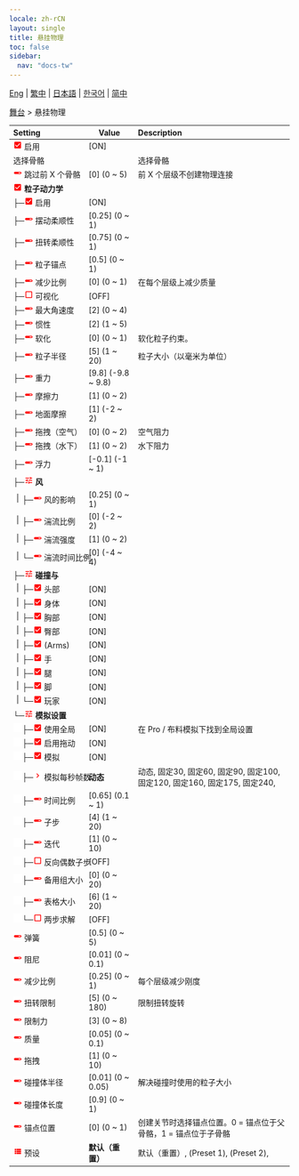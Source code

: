 ```yaml
---
locale: zh-rCN
layout: single
title: 悬挂物理
toc: false
sidebar:
  nav: "docs-tw"
---
```

[Eng](/dancexr/menu/2025.4/stage/cloth_physics) | [繁中](/tw/dancexr/menu/2025.4/stage/cloth_physics) | [日本語](/jp/dancexr/menu/2025.4/stage/cloth_physics) | [한국어](/kr/dancexr/menu/2025.4/stage/cloth_physics) | [简中](/zh/dancexr/menu/2025.4/stage/cloth_physics)

[舞台](../menu#舞台) > 悬挂物理



| Setting | Value | Description |
| :--- | --- | :--- |
|<nobr><img src="/images/icon/ic_check_on.png" alt="check on icon"/> 启用</nobr>| [ON] | 
|<nobr> 选择骨骼</nobr>|| 选择骨骼
|<nobr><img src="/images/icon/ic_slider.png" alt="slider icon"/> 跳过前 X 个骨骼</nobr>| [0] (0 ~ 5) | 前 X 个层级不创建物理连接
|<nobr><img src="/images/icon/ic_check_on.png" alt="check on icon"/> <b>粒子动力学</b></nobr>| | 
|<nobr>├─<img src="/images/icon/ic_check_on.png" alt="check on icon"/> 启用</nobr>| [ON] | 
|<nobr>├─<img src="/images/icon/ic_slider.png" alt="slider icon"/> 摆动柔顺性</nobr>| [0.25] (0 ~ 1) | 
|<nobr>├─<img src="/images/icon/ic_slider.png" alt="slider icon"/> 扭转柔顺性</nobr>| [0.75] (0 ~ 1) | 
|<nobr>├─<img src="/images/icon/ic_slider.png" alt="slider icon"/> 粒子锚点</nobr>| [0.5] (0 ~ 1) | 
|<nobr>├─<img src="/images/icon/ic_slider.png" alt="slider icon"/> 减少比例</nobr>| [0] (0 ~ 1) | 在每个层级上减少质量
|<nobr>├─<img src="/images/icon/ic_check_off.png" alt="check off icon"/> 可视化</nobr>| [OFF] | 
|<nobr>├─<img src="/images/icon/ic_slider.png" alt="slider icon"/> 最大角速度</nobr>| [2] (0 ~ 4) | 
|<nobr>├─<img src="/images/icon/ic_slider.png" alt="slider icon"/> 惯性</nobr>| [2] (1 ~ 5) | 
|<nobr>├─<img src="/images/icon/ic_slider.png" alt="slider icon"/> 软化</nobr>| [0] (0 ~ 1) | 软化粒子约束。
|<nobr>├─<img src="/images/icon/ic_slider.png" alt="slider icon"/> 粒子半径</nobr>| [5] (1 ~ 20) | 粒子大小（以毫米为单位）
|<nobr>├─<img src="/images/icon/ic_slider.png" alt="slider icon"/> 重力</nobr>| [9.8] (-9.8 ~ 9.8) | 
|<nobr>├─<img src="/images/icon/ic_slider.png" alt="slider icon"/> 摩擦力</nobr>| [1] (0 ~ 2) | 
|<nobr>├─<img src="/images/icon/ic_slider.png" alt="slider icon"/> 地面摩擦</nobr>| [1] (-2 ~ 2) | 
|<nobr>├─<img src="/images/icon/ic_slider.png" alt="slider icon"/> 拖拽（空气）</nobr>| [0] (0 ~ 2) | 空气阻力
|<nobr>├─<img src="/images/icon/ic_slider.png" alt="slider icon"/> 拖拽（水下）</nobr>| [1] (0 ~ 2) | 水下阻力
|<nobr>├─<img src="/images/icon/ic_slider.png" alt="slider icon"/> 浮力</nobr>| [-0.1] (-1 ~ 1) | 
|<nobr>├─<img src="/images/icon/ic_tune.png" alt="tune icon"/> <b>风</b></nobr>| | 
|<nobr><img src="/images/icon/ic_line_v.png"/>├─<img src="/images/icon/ic_slider.png" alt="slider icon"/> 风的影响</nobr>| [0.25] (0 ~ 1) | 
|<nobr><img src="/images/icon/ic_line_v.png"/>├─<img src="/images/icon/ic_slider.png" alt="slider icon"/> 湍流比例</nobr>| [0] (-2 ~ 2) | 
|<nobr><img src="/images/icon/ic_line_v.png"/>├─<img src="/images/icon/ic_slider.png" alt="slider icon"/> 湍流强度</nobr>| [1] (0 ~ 2) | 
|<nobr><img src="/images/icon/ic_line_v.png"/>└─<img src="/images/icon/ic_slider.png" alt="slider icon"/> 湍流时间比例</nobr>| [0] (-4 ~ 4) | 
|<nobr>├─<img src="/images/icon/ic_tune.png" alt="tune icon"/> <b>碰撞与</b></nobr>| | 
|<nobr><img src="/images/icon/ic_line_v.png"/>├─<img src="/images/icon/ic_check_on.png" alt="check on icon"/> 头部</nobr>| [ON] | 
|<nobr><img src="/images/icon/ic_line_v.png"/>├─<img src="/images/icon/ic_check_on.png" alt="check on icon"/> 身体</nobr>| [ON] | 
|<nobr><img src="/images/icon/ic_line_v.png"/>├─<img src="/images/icon/ic_check_on.png" alt="check on icon"/> 胸部</nobr>| [ON] | 
|<nobr><img src="/images/icon/ic_line_v.png"/>├─<img src="/images/icon/ic_check_on.png" alt="check on icon"/> 臀部</nobr>| [ON] | 
|<nobr><img src="/images/icon/ic_line_v.png"/>├─<img src="/images/icon/ic_check_on.png" alt="check on icon"/> (Arms)</nobr>| [ON] | 
|<nobr><img src="/images/icon/ic_line_v.png"/>├─<img src="/images/icon/ic_check_on.png" alt="check on icon"/> 手</nobr>| [ON] | 
|<nobr><img src="/images/icon/ic_line_v.png"/>├─<img src="/images/icon/ic_check_on.png" alt="check on icon"/> 腿</nobr>| [ON] | 
|<nobr><img src="/images/icon/ic_line_v.png"/>├─<img src="/images/icon/ic_check_on.png" alt="check on icon"/> 脚</nobr>| [ON] | 
|<nobr><img src="/images/icon/ic_line_v.png"/>└─<img src="/images/icon/ic_check_on.png" alt="check on icon"/> 玩家</nobr>| [ON] | 
|<nobr>└─<img src="/images/icon/ic_tune.png" alt="tune icon"/> <b>模拟设置</b></nobr>| | 
|<nobr><img src="/images/icon/ic_space.png"/>├─<img src="/images/icon/ic_check_on.png" alt="check on icon"/> 使用全局</nobr>| [ON] | 在 Pro / 布料模拟下找到全局设置
|<nobr><img src="/images/icon/ic_space.png"/>├─<img src="/images/icon/ic_check_on.png" alt="check on icon"/> 启用拖动</nobr>| [ON] | 
|<nobr><img src="/images/icon/ic_space.png"/>├─<img src="/images/icon/ic_check_on.png" alt="check on icon"/> 模拟</nobr>| [ON] | 
|<nobr><img src="/images/icon/ic_space.png"/>├─<img src="/images/icon/ic_chevron.png" alt="chevron icon"/> 模拟每秒帧数</nobr>| **动态** | 动态, 固定30, 固定60, 固定90, 固定100, 固定120, 固定160, 固定175, 固定240,  |
|<nobr><img src="/images/icon/ic_space.png"/>├─<img src="/images/icon/ic_slider.png" alt="slider icon"/> 时间比例</nobr>| [0.65] (0.1 ~ 1) | 
|<nobr><img src="/images/icon/ic_space.png"/>├─<img src="/images/icon/ic_slider.png" alt="slider icon"/> 子步</nobr>| [4] (1 ~ 20) | 
|<nobr><img src="/images/icon/ic_space.png"/>├─<img src="/images/icon/ic_slider.png" alt="slider icon"/> 迭代</nobr>| [1] (0 ~ 10) | 
|<nobr><img src="/images/icon/ic_space.png"/>├─<img src="/images/icon/ic_check_off.png" alt="check off icon"/> 反向偶数子步</nobr>| [OFF] | 
|<nobr><img src="/images/icon/ic_space.png"/>├─<img src="/images/icon/ic_slider.png" alt="slider icon"/> 备用组大小</nobr>| [0] (0 ~ 20) | 
|<nobr><img src="/images/icon/ic_space.png"/>├─<img src="/images/icon/ic_slider.png" alt="slider icon"/> 表格大小</nobr>| [6] (1 ~ 20) | 
|<nobr><img src="/images/icon/ic_space.png"/>└─<img src="/images/icon/ic_check_off.png" alt="check off icon"/> 两步求解</nobr>| [OFF] | 
|<nobr><img src="/images/icon/ic_slider.png" alt="slider icon"/> 弹簧</nobr>| [0.5] (0 ~ 5) | 
|<nobr><img src="/images/icon/ic_slider.png" alt="slider icon"/> 阻尼</nobr>| [0.01] (0 ~ 0.1) | 
|<nobr><img src="/images/icon/ic_slider.png" alt="slider icon"/> 减少比例</nobr>| [0.25] (0 ~ 1) | 每个层级减少刚度
|<nobr><img src="/images/icon/ic_slider.png" alt="slider icon"/> 扭转限制</nobr>| [5] (0 ~ 180) | 限制扭转旋转
|<nobr><img src="/images/icon/ic_slider.png" alt="slider icon"/> 限制力</nobr>| [3] (0 ~ 8) | 
|<nobr><img src="/images/icon/ic_slider.png" alt="slider icon"/> 质量</nobr>| [0.05] (0 ~ 0.1) | 
|<nobr><img src="/images/icon/ic_slider.png" alt="slider icon"/> 拖拽</nobr>| [1] (0 ~ 10) | 
|<nobr><img src="/images/icon/ic_slider.png" alt="slider icon"/> 碰撞体半径</nobr>| [0.01] (0 ~ 0.05) | 解决碰撞时使用的粒子大小
|<nobr><img src="/images/icon/ic_slider.png" alt="slider icon"/> 碰撞体长度</nobr>| [0.9] (0 ~ 1) | 
|<nobr><img src="/images/icon/ic_slider.png" alt="slider icon"/> 锚点位置</nobr>| [0] (0 ~ 1) | 创建关节时选择锚点位置。0 = 锚点位于父骨骼，1 = 锚点位于子骨骼
|<nobr><img src="/images/icon/ic_list.png" alt="list icon"/> 预设</nobr>| **默认（重置）** | 默认（重置）, (Preset 1), (Preset 2),  |
